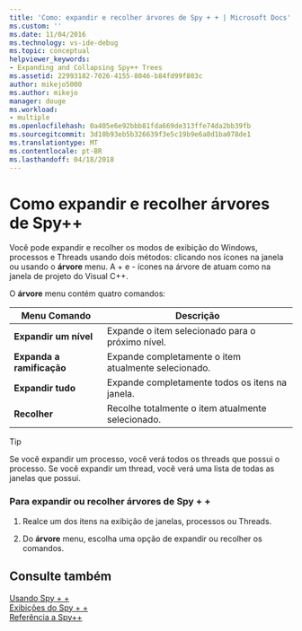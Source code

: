 ```yaml
---
title: 'Como: expandir e recolher árvores de Spy + + | Microsoft Docs'
ms.custom: ''
ms.date: 11/04/2016
ms.technology: vs-ide-debug
ms.topic: conceptual
helpviewer_keywords:
- Expanding and Collapsing Spy++ Trees
ms.assetid: 22993182-7026-4155-8046-b84fd99f803c
author: mikejo5000
ms.author: mikejo
manager: douge
ms.workload:
- multiple
ms.openlocfilehash: 0a405e6e92bbb81fda669de313ffe74da2bb39fb
ms.sourcegitcommit: 3d10b93eb5b326639f3e5c19b9e6a8d1ba078de1
ms.translationtype: MT
ms.contentlocale: pt-BR
ms.lasthandoff: 04/18/2018
---
```

# <a name="how-to-expand-and-collapse-spy-trees"></a>Como expandir e recolher árvores de Spy++
Você pode expandir e recolher os modos de exibição do Windows, processos e Threads usando dois métodos: clicando nos ícones na janela ou usando o **árvore** menu. A + e - ícones na árvore de atuam como na janela de projeto do Visual C++.  
  
 O **árvore** menu contém quatro comandos:  
  
|Menu Comando|Descrição|  
|------------------|-----------------|  
|**Expandir um nível**|Expande o item selecionado para o próximo nível.|  
|**Expanda a ramificação**|Expande completamente o item atualmente selecionado.|  
|**Expandir tudo**|Expande completamente todos os itens na janela.|  
|**Recolher**|Recolhe totalmente o item atualmente selecionado.|  
  
> [!TIP]
>  Se você expandir um processo, você verá todos os threads que possui o processo. Se você expandir um thread, você verá uma lista de todas as janelas que possui.  
  
### <a name="to-expand-or-collapse-spy-trees"></a>Para expandir ou recolher árvores de Spy + +  
  
1.  Realce um dos itens na exibição de janelas, processos ou Threads.  
  
2.  Do **árvore** menu, escolha uma opção de expandir ou recolher os comandos.  
  
## <a name="see-also"></a>Consulte também  
 [Usando Spy + +](../debugger/using-spy-increment.md)   
 [Exibições do Spy + +](../debugger/spy-increment-views.md)   
 [Referência a Spy++](../debugger/spy-increment-reference.md)